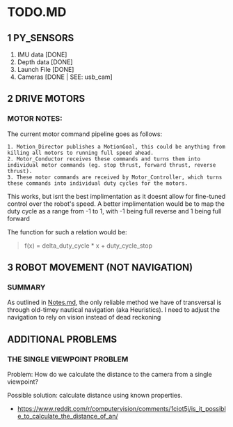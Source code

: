 # TODO.MD


## 1 PY_SENSORS
1. IMU data [DONE]
2. Depth data [DONE]
3. Launch File [DONE]
4. Cameras [DONE | SEE: usb_cam]


## 2 DRIVE MOTORS
### MOTOR NOTES:
The current motor command pipeline goes as follows:
		
	1. Motion_Director publishes a MotionGoal, this could be anything from killing all motors to running full speed ahead.
	2. Motor_Conductor receives these commands and turns them into individual motor commands (eg. stop thrust, forward thrust, reverse thrust).
	3. These motor commands are received by Motor_Controller, which turns these commands into individual duty cycles for the motors.

This works, but isnt the best implimentation as it doesnt allow for fine-tuned control over the robot's speed. 
A better implimentation would be to map the duty cycle as a range from -1 to 1, with -1 being full reverse and 1 being full forward

The function for such a relation would be:
> f(x) = delta_duty_cycle * x + duty_cycle_stop

## 3 ROBOT MOVEMENT (NOT NAVIGATION)

### SUMMARY
As outlined in [Notes.md](Notes.md), the only reliable method we have of transversal is through old-timey nautical navigation (aka Heuristics). 
I need to adjust the navigation to rely on vision instead of dead reckoning


<!-- This only works if we have a better accelerometer -->
<!-- ### SUMMARY: 
As outlined in Notes.md, the goal is to have the robot move from coordinate to coordinate like verticies in a graph.

This is all well and good, but how do we move from vertex to vertex in a safe and efficient fashion? 

We need a controller that can somehow calculate the required duty cycle to bring us to a certain position. 

[TODO]: Look into PID Controllers
https://gamzeyilan1.medium.com/pid-controller-for-absolute-beginners-4a49c58c8098  -->


## ADDITIONAL PROBLEMS

### THE SINGLE VIEWPOINT PROBLEM

Problem: How do we calculate the distance to the camera from a single viewpoint?

Possible solution: calculate distance using known properties. 
- https://www.reddit.com/r/computervision/comments/1ciot5j/is_it_possible_to_calculate_the_distance_of_an/

